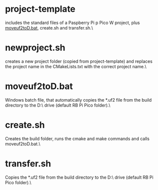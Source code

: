 # project-template
includes the standard files of a Paspberry Pi p Pico W project, plus [moveuf2toD.bat](https://link-url-here.org), create.sh and transfer.sh.\

# newproject.sh
creates a new project folder (copied from project-template) and replaces the project name in the CMakeLists.txt with the correct project name.\

# moveuf2toD.bat
Windows batch file, that automatically copies the *.uf2 file from the build directory to the D:\ drive (default RB Pi Pico folder).\

# create.sh
Creates the build folder, runs the cmake and make commands and calls moveuf2toD.bat.\

# transfer.sh
Copies the *.uf2 file from the build directory to the D:\ drive (default RB Pi Pico folder).\
